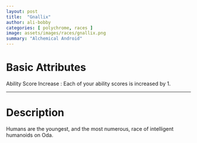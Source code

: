 ```yaml
---
layout: post
title:  "Gnallix"
author: ali-bobby
categories: [ polychrome, races ]
image: assets/images/races/gnallix.png
summary: "Alchemical Android"
---
```


# Basic Attributes

Ability Score Increase
: Each of your ability scores is increased by 1.

---
# Description

Humans are the youngest, and the most numerous, race of intelligent humanoids on Oda.
